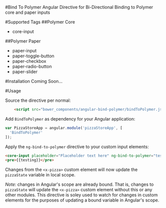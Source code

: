 #Bind To Polymer
Angular Directive for Bi-Directional Binding to Polymer core and paper inputs

#Supported Tags
##Polymer Core
* core-input

##Polymer Paper
* paper-input
* paper-toggle-button
* paper-checkbox
* paper-radio-button
* paper-slider


#Installation
Coming Soon...

#Usage

Source the directive per normal:

```html
    <script src="bower_components/angular-bind-polymer/bindToPolymer.js"></script>
```

Add `BindToPolymer` as dependency for your Angular application:

```javascript
var PizzaStoreApp = angular.module('pizzaStoreApp', [
  'BindToPolymer'
]);
```

Apply the `ng-bind-to-polymer` directive to your custom input elements:

```html
<core-input placeholder="Placeholder text here" ng-bind-to-polymer="testing"></core-input>
<pre>{{testing}}</pre>
```

Changes from the `<x-pizza>` custom element will now update the `pizzaState` variable in local scope.

_Note:_ changes in Angular's scope are already bound. That is, changes to `pizzaState` will update the `<x-pizza>` custom element without this or any other modules. This directive is soley used to watch for changes in custom elements for the purposes of updating a bound variable in Angular's scope.

